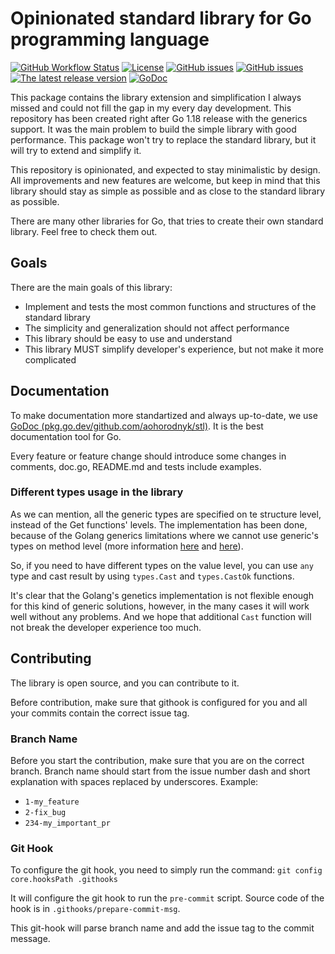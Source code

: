 # Opinionated standard library for Go programming language

[![GitHub Workflow Status](https://github.com/aohorodnyk/stl/actions/workflows/go.yml/badge.svg)](https://github.com/aohorodnyk/stl/actions/workflows/go.yml)
[![License](https://img.shields.io/github/license/aohorodnyk/stl)](https://github.com/aohorodnyk/stl/blob/main/LICENSE)
[![GitHub issues](https://img.shields.io/github/issues/aohorodnyk/stl)](https://github.com/aohorodnyk/stl/issues)
[![GitHub issues](https://img.shields.io/github/issues-pr/aohorodnyk/stl)](https://github.com/aohorodnyk/stl/pulls)
[![The latest release version](https://img.shields.io/github/v/release/aohorodnyk/stl)](https://github.com/aohorodnyk/stl/releases)
[![GoDoc](https://godoc.org/github.com/aohorodnyk/stl?status.svg)](https://pkg.go.dev/github.com/aohorodnyk/stl)

This package contains the library extension and simplification I always missed and could not fill the gap in my every day development. This repository has been created right after Go 1.18 release with the generics support. It was the main problem to build the simple library with good performance.
This package won't try to replace the standard library, but it will try to extend and simplify it.

This repository is opinionated, and expected to stay minimalistic by design. All improvements and new features are
welcome, but keep in mind that this library should stay as simple as possible and as close to the standard library as
possible.

There are many other libraries for Go, that tries to create their own standard library. Feel free to check them out.

## Goals
There are the main goals of this library:
* Implement and tests the most common functions and structures of the standard library
* The simplicity and generalization should not affect performance
* This library should be easy to use and understand
* This library MUST simplify developer's experience, but not make it more complicated

## Documentation
To make documentation more standartized and always up-to-date, we use [GoDoc (pkg.go.dev/github.com/aohorodnyk/stl)](https://pkg.go.dev/github.com/aohorodnyk/stl). It is the best documentation tool for Go.

Every feature or feature change should introduce some changes in comments, doc.go, README.md and tests include examples.

### Different types usage in the library
As we can mention, all the generic types are specified on te structure level, instead of the Get functions' levels.
The implementation has been done, because of the Golang generics limitations where we cannot use generic's types on method level (more information [here](https://go.dev/doc/faq#generic_methods) and [here](https://go.googlesource.com/proposal/+/master/design/43651-type-parameters.md#no-parameterized-methods)).

So, if you need to have different types on the value level, you can use `any` type and cast result by using `types.Cast` and `types.CastOk` functions.

It's clear that the Golang's genetics implementation is not flexible enough for this kind of generic solutions, however, in the many cases it will work well without any problems.
And we hope that additional `Cast` function will not break the developer experience too much.

## Contributing
The library is open source, and you can contribute to it.

Before contribution, make sure that githook is configured for you and all your commits contain the correct issue tag.

### Branch Name
Before you start the contribution, make sure that you are on the correct branch. Branch name should start from the issue number dash and short explanation with spaces replaced by underscores. Example:
* `1-my_feature`
* `2-fix_bug`
* `234-my_important_pr`

### Git Hook
To configure the git hook, you need to simply run the command: `git config core.hooksPath .githooks`

It will configure the git hook to run the `pre-commit` script. Source code of the hook is in `.githooks/prepare-commit-msg`.

This git-hook will parse branch name and add the issue tag to the commit message.
